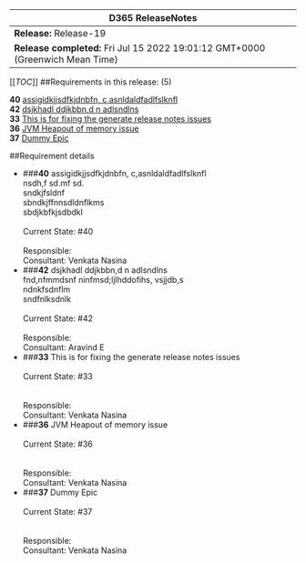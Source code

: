 |<div>**D365 ReleaseNotes** </div>  | 
|--|
|<div>**Release:** Release-19</div> 
<div>**Release completed:** Fri Jul 15 2022 19:01:12 GMT+0000 (Greenwich Mean Time) |
[[_TOC_]]
##Requirements in this release: (5)
 
**40** [assigidkjjsdfkjdnbfn, c,asnldaldfadlfslknfl](https://dev.azure.com/MariDevOps/MyFirstProject/_workitems/edit/)<br>
**42** [dsjkhadl ddjkbbn,d n adlsndlns](https://dev.azure.com/MariDevOps/MyFirstProject/_workitems/edit/)<br>
**33** [This is for fixing the generate release notes issues](https://dev.azure.com/MariDevOps/MyFirstProject/_workitems/edit/)<br>
**36** [JVM Heapout of memory issue](https://dev.azure.com/MariDevOps/MyFirstProject/_workitems/edit/)<br>
**37** [Dummy Epic](https://dev.azure.com/MariDevOps/MyFirstProject/_workitems/edit/)<br>
 
##Requirement details
 
- ###**40** assigidkjjsdfkjdnbfn, c,asnldaldfadlfslknfl<br>
  <div>nsdh,f sd.mf sd. </div><div>sndkjfsldnf </div><div>sbndkjffnnsdldnflkms </div><div>sbdjkbfkjsdbdkl<br> </div><br>
  Current State: #40<br>   
  <br>Responsible:<br>
  Consultant: Venkata Nasina<br> 
- ###**42** dsjkhadl ddjkbbn,d n adlsndlns<br>
  <div>fnd,nfmmdsnf ninfmsd;ljlhddofihs, vsjjdb,s <br> </div><div>ndnkfsdnflm </div><div>sndfnlksdnlk<br> </div><br>
  Current State: #42<br>   
  <br>Responsible:<br>
  Consultant: Aravind E<br> 
- ###**33** This is for fixing the generate release notes issues<br>
  <br>
  Current State: #33<br>   
  <br>Responsible:<br>
  Consultant: Venkata Nasina<br> 
- ###**36** JVM Heapout of memory issue<br>
  <br>
  Current State: #36<br>   
  <br>Responsible:<br>
  Consultant: Venkata Nasina<br> 
- ###**37** Dummy Epic<br>
  <br>
  Current State: #37<br>   
  <br>Responsible:<br>
  Consultant: Venkata Nasina<br> 

